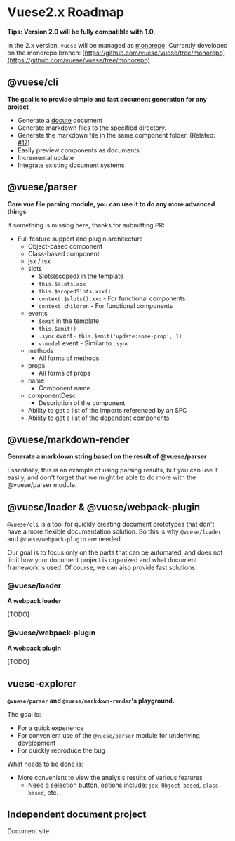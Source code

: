 # Vuese2.x Roadmap

**Tips: Version 2.0 will be fully compatible with 1.0.**

In the 2.x version, `vuese` will be managed as [monorepo](https://github.com/babel/babel/blob/master/doc/design/monorepo.md). Currently developed on the monorepo branch: [https://github.com/vuese/vuese/tree/monorepo](https://github.com/vuese/vuese/tree/monorepo)

## @vuese/cli

**The goal is to provide simple and fast document generation for any project**

- Generate a [docute](https://github.com/leptosia/docute) document
- Generate markdown files to the specified directory.
- Generate the markdown file in the same component folder. (Related: [#17](https://github.com/vuese/vuese/issues/17))
- Easily preview components as documents
- Incremental update
- Integrate existing document systems

## @vuese/parser

**Core vue file parsing module, you can use it to do any more advanced things**

If something is missing here, thanks for submitting PR:

- Full feature support and plugin architecture
  - Object-based component
  - Class-based component
  - jsx / tsx
  - slots
    - Slots(scoped) in the template
    - `this.$slots.xxx`
    - `this.$scopedSlots.xxx()`
    - `context.$slots().xxx` - For functional components
    - `context.children` - For functional components
  - events
    - `$emit` in the template
    - `this.$emit()`
    - `.sync` event - `this.$emit('update:some-prop', 1)`
    - `v-model` event - Similar to `.sync`
  - methods
    - All forms of methods
  - props
    - All forms of props
  - name
    - Component name
  - componentDesc
    - Description of the component
  - Ability to get a list of the imports referenced by an SFC
  - Ability to get a list of the dependent components.

## @vuese/markdown-render

**Generate a markdown string based on the result of @vuese/parser**

Essentially, this is an example of using parsing results, but you can use it easily, and don't forget that we might be able to do more with the @vuese/parser module.

## @vuese/loader & @vuese/webpack-plugin

`@vuese/cli` is a tool for quickly creating document prototypes that don't have a more flexible documentation solution. So this is why `@vuese/loader` and `@vuese/webpack-plugin` are needed.

Our goal is to focus only on the parts that can be automated, and does not limit how your document project is organized and what document framework is used. Of course, we can also provide fast solutions.

### @vuese/loader

**A webpack loader**

[TODO]

### @vuese/webpack-plugin

**A webpack plugin**

[TODO]

## vuese-explorer

**`@vuese/parser` and `@vuese/markdown-render`'s playground.**

The goal is:

- For a quick experience
- For convenient use of the `@vuese/parser` module for underlying development
- For quickly reproduce the bug

What needs to be done is:

- More convenient to view the analysis results of various features
  - Need a selection button, options include: `jsx`, `Object-based`, `class-based`, etc.

## Independent document project

Document site